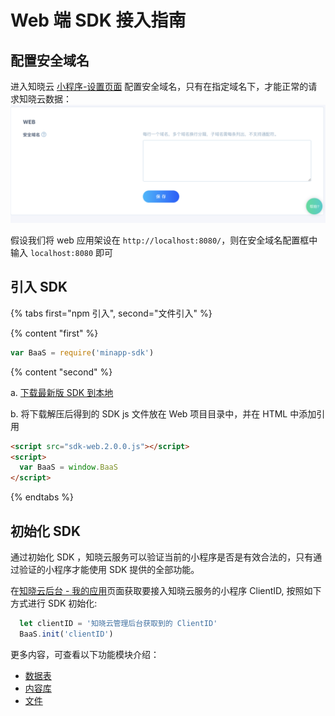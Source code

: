 #  Web 端 SDK 接入指南

## 配置安全域名
进入知晓云 [小程序-设置页面](https://cloud.minapp.com/dashboard/#/app/settings/app/) 配置安全域名，只有在指定域名下，才能正常的请求知晓云数据：
![配置安全域名](/images/newbies/web-sdk-secure-domain.png)

假设我们将 web 应用架设在 `http://localhost:8080/`，则在安全域名配置框中输入 `localhost:8080` 即可


## 引入 SDK

{% tabs first="npm 引入", second="文件引入" %}

{% content "first" %}

```javascript
var BaaS = require('minapp-sdk')
```
{% content "second" %}

a. [下载最新版 SDK 到本地](../download-sdk.md)

b. 将下载解压后得到的 SDK js 文件放在 Web 项目目录中，并在 HTML 中添加引用

```html
<script src="sdk-web.2.0.0.js"></script>
<script>
  var BaaS = window.BaaS
</script>
```

{% endtabs %}

## 初始化 SDK

通过初始化 SDK ，知晓云服务可以验证当前的小程序是否是有效合法的，只有通过验证的小程序才能使用 SDK 提供的全部功能。

在[知晓云后台 - 我的应用](https://cloud.minapp.com/admin/profile/)页面获取要接入知晓云服务的小程序 ClientID, 按照如下方式进行 SDK 初始化:


```javascript
  let clientID = '知晓云管理后台获取到的 ClientID'
  BaaS.init('clientID')
```


更多内容，可查看以下功能模块介绍：

* [数据表](../schema/README.md)
* [内容库](../content/README.md)
* [文件](../file/README.md)